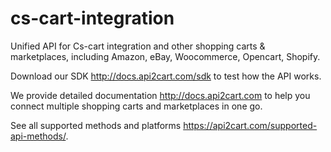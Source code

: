 # cs-cart-integration
Unified API for Сs-cart  integration and other shopping carts &amp; marketplaces, including Amazon, eBay, Woocommerce, Opencart,
Shopify.  

Download our SDK http://docs.api2cart.com/sdk to test how the API works.   

We provide detailed documentation http://docs.api2cart.com to help you connect multiple shopping carts and marketplaces
in one go.   

See all supported methods and platforms https://api2cart.com/supported-api-methods/. 
